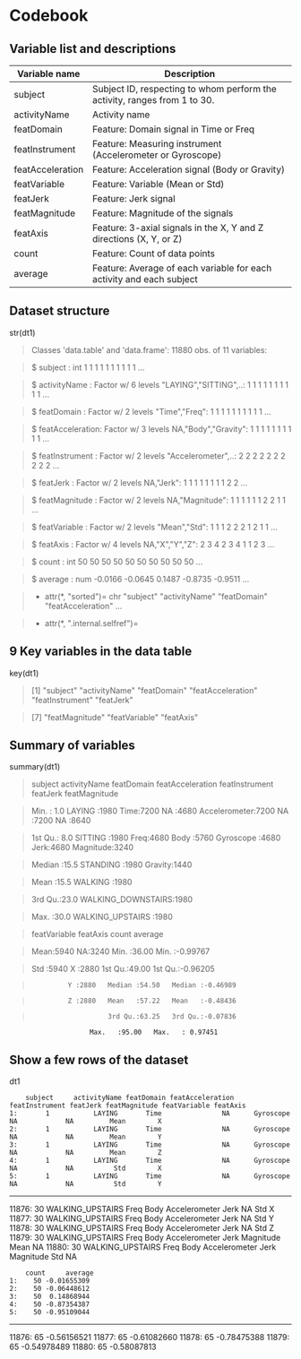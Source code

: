 Codebook
========

Variable list and descriptions
------------------------------

Variable name    | Description
-----------------|-------------
subject          | Subject ID, respecting to whom perform the activity, ranges from 1 to 30.
activityName     | Activity name
featDomain       | Feature: Domain signal in Time or Freq
featInstrument   | Feature: Measuring instrument (Accelerometer or Gyroscope)
featAcceleration | Feature: Acceleration signal (Body or Gravity)
featVariable     | Feature: Variable (Mean or Std)
featJerk         | Feature: Jerk signal
featMagnitude    | Feature: Magnitude of the signals
featAxis         | Feature: 3-axial signals in the X, Y and Z directions (X, Y, or Z)
count        | Feature: Count of data points
average      | Feature: Average of each variable for each activity and each subject


Dataset structure
-----------------

str(dt1)

> Classes 'data.table' and 'data.frame':        11880 obs. of  11 variables:

> $ subject         : int  1 1 1 1 1 1 1 1 1 1 ...

> $ activityName    : Factor w/ 6 levels "LAYING","SITTING",..: 1 1 1 1 1 1 1 1 1 1 ...

> $ featDomain      : Factor w/ 2 levels "Time","Freq": 1 1 1 1 1 1 1 1 1 1 ...

> $ featAcceleration: Factor w/ 3 levels NA,"Body","Gravity": 1 1 1 1 1 1 1 1 1 1 ...

> $ featInstrument  : Factor w/ 2 levels "Accelerometer",..: 2 2 2 2 2 2 2 2 2 2 ...

> $ featJerk        : Factor w/ 2 levels NA,"Jerk": 1 1 1 1 1 1 1 1 2 2 ...

> $ featMagnitude   : Factor w/ 2 levels NA,"Magnitude": 1 1 1 1 1 1 2 2 1 1 ...

> $ featVariable    : Factor w/ 2 levels "Mean","Std": 1 1 1 2 2 2 1 2 1 1 ...

> $ featAxis        : Factor w/ 4 levels NA,"X","Y","Z": 2 3 4 2 3 4 1 1 2 3 ...

> $ count           : int  50 50 50 50 50 50 50 50 50 50 ...

> $ average         : num  -0.0166 -0.0645 0.1487 -0.8735 -0.9511 ...

> - attr(*, "sorted")= chr  "subject" "activityName" "featDomain" "featAcceleration" ...

> - attr(*, ".internal.selfref")=<externalptr>


9 Key variables in the data table
-------------------------------

key(dt1)

> [1] "subject"          "activityName"     "featDomain"       "featAcceleration" "featInstrument"   "featJerk" 

> [7] "featMagnitude"    "featVariable"     "featAxis" 


Summary of variables
--------------------

summary(dt1)

> subject                 activityName  featDomain  featAcceleration       featInstrument featJerk      featMagnitude 

>  Min.   : 1.0   LAYING            :1980   Time:7200   NA     :4680     Accelerometer:7200   NA  :7200   NA       :8640  
 
>  1st Qu.: 8.0   SITTING           :1980   Freq:4680   Body   :5760     Gyroscope    :4680   Jerk:4680   Magnitude:3240  
 
> Median :15.5   STANDING          :1980               Gravity:1440                 
 
> Mean   :15.5   WALKING           :1980                    
 
> 3rd Qu.:23.0   WALKING_DOWNSTAIRS:1980 
 
> Max.   :30.0   WALKING_UPSTAIRS  :1980                                                                                 
 
 
> featVariable featAxis      count          average
 
 
> Mean:5940    NA:3240   Min.   :36.00   Min.   :-0.99767
 
> Std :5940    X :2880   1st Qu.:49.00   1st Qu.:-0.96205
 
>              Y :2880   Median :54.50   Median :-0.46989  
              
>              Z :2880   Mean   :57.22   Mean   :-0.48436  
              
>                        3rd Qu.:63.25   3rd Qu.:-0.07836 
                        
                        Max.   :95.00   Max.   : 0.97451 


Show a few rows of the dataset
------------------------------
dt1

        subject     activityName featDomain featAcceleration featInstrument featJerk featMagnitude featVariable featAxis
    1:       1           LAYING       Time               NA      Gyroscope       NA            NA         Mean        X
    2:       1           LAYING       Time               NA      Gyroscope       NA            NA         Mean        Y
    3:       1           LAYING       Time               NA      Gyroscope       NA            NA         Mean        Z
    4:       1           LAYING       Time               NA      Gyroscope       NA            NA          Std        X
    5:       1           LAYING       Time               NA      Gyroscope       NA            NA          Std        Y
   ---                                                                                                                 
11876:      30 WALKING_UPSTAIRS       Freq             Body  Accelerometer     Jerk            NA          Std        X
11877:      30 WALKING_UPSTAIRS       Freq             Body  Accelerometer     Jerk            NA          Std        Y
11878:      30 WALKING_UPSTAIRS       Freq             Body  Accelerometer     Jerk            NA          Std        Z
11879:      30 WALKING_UPSTAIRS       Freq             Body  Accelerometer     Jerk     Magnitude         Mean       NA
11880:      30 WALKING_UPSTAIRS       Freq             Body  Accelerometer     Jerk     Magnitude          Std       NA

        count     average
    1:    50 -0.01655309
    2:    50 -0.06448612
    3:    50  0.14868944
    4:    50 -0.87354387
    5:    50 -0.95109044
   ---                  
11876:    65 -0.56156521
11877:    65 -0.61082660
11878:    65 -0.78475388
11879:    65 -0.54978489
11880:    65 -0.58087813